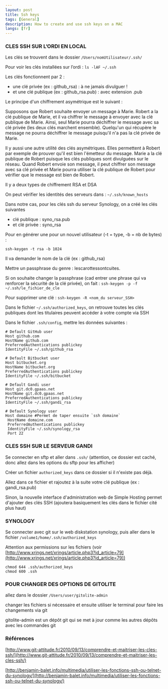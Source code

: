 ```yaml
---
layout: post
title: Ssh keys
tags: [General]
description: How to create and use ssh keys on a MAC
langs: [fr]
---
```


### CLES SSH SUR L’ORDI EN LOCAL

Les clés se trouvent dans le dossier `/Users/nomUtilisateur/.ssh/`

Pour voir les clés installées sur l’ordi : `ls -lAF ~/.ssh`

Les clés fonctionnent par 2 :

* une clé privée (ex : github\_rsa) : à ne jamais divulguer !
* et une clé publique (ex : github\_rsa.pub) : avec extension .pub

Le principe d'un chiffrement asymétrique est le suivant :

Supposons que Robert souhaite envoyer un message à Marie. Robert a la clé publique de Marie, et il va chiffrer le message à envoyer avec la clé publique de Marie. Ainsi, seul Marie pourra déchiffrer le message avec sa clé privée (les deux clés marchent ensemble). Quelqu'un qui récupère le message ne pourra déchiffrer le message puisqu'il n'a pas la clé privée de Marie.

Il y aussi une autre utilité des clés asymétriques. Elles permettent à Robert par exemple de prouver qu'il est bien l'émetteur du message. Marie a la clé publique de Robert puisque les clés publiques sont divulguées sur le réseau. Quand Robert envoie son message, il peut chiffrer son message avec sa clé privée et Marie pourra utiliser la clé publique de Robert pour vérifier que le message est bien de Robert.

Il y a deux types de chiffrement RSA et DSA

On peut vérifier les identités des serveurs dans : `~/.ssh/known_hosts`

Dans notre cas, pour les clés ssh du serveur Synology, on a créé les clés suivantes

* clé publique : syno\_rsa.pub
* et clé privée : syno\_rsa

Pour en générer une pour un nouvel utilisateur (-t = type, -b = nb de bytes) :

    ssh-keygen -t rsa -b 1024

Il va demander le nom de la clé (ex : github_rsa)

Mettre un passphrase du genre : lescarottessontcuites.

Si on souhaite changer la passphrase (cad entrer une phrase qui va renforcer la sécurité de la clé privée), on fait : `ssh-keygen -p -f ~/.ssh/le_fichier_de_cle`

Pour supprimer une clé : `ssh-keygen -R <nom_du serveur_SSH>`

Dans le fichier `~/.ssh/authorized_keys`, on retrouve toutes les clés publiques dont les titulaires peuvent accéder à votre compte via SSH

Dans le fichier `.ssh/config`, mettre les données suivantes :

    # Default GitHub user
    Host github.com
    HostName github.com
    PreferredAuthentications publickey
    IdentityFile ~/.ssh/github_rsa
 
    # Default Bitbucket user
    Host bitbucket.org
    HostName bitbucket.org
    PreferredAuthentications publickey
    IdentityFile ~/.ssh/bitbucket
 
    # Default Gandi user
    Host git.dc0.gpaas.net
    HostName git.dc0.gpaas.net
    PreferredAuthentications publickey
    IdentityFile ~/.ssh/gandi_rsa
 
    # Default Synology user
    Host domaine #Permet de taper ensuite `ssh domaine`
     HostName domaine.com
     PreferredAuthentications publickey
     IdentityFile ~/.ssh/synology_rsa
     Port 22

### CLES SSH SUR LE SERVEUR GANDI

Se connecter en sftp et aller dans `.ssh/` (attention, ce dossier est caché, donc allez dans les options du sftp pour les afficher)

Créer un fichier `authorized_keys` dans ce dossier si il n'existe pas déjà.

Allez dans ce fichier et rajoutez à la suite votre clé publique (ex : gandi_rsa.pub)

Sinon, la nouvelle interface d'administration web de Simple Hosting permet d'ajouter des clés SSH (ajoutera basiquement les clés dans le fichier cité plus haut)

### SYNOLOGY

Se connecter avec git sur le web diskstation synology, puis aller dans le fichier `/volume1/home/.ssh/authorized_keys`

Attention aux permissions sur les fichiers (voir [http://www.xrings.net/xrings/article.php3?id_article=79](http://www.xrings.net/xrings/article.php3?id_article=79))

    chmod 644 .ssh/authorized_keys
    chmod 600 .ssh

### POUR CHANGER DES OPTIONS DE GITOLITE

allez dans le dossier `/Users/user/gitolite-admin`

changer les fichiers si nécessaire et ensuite utiliser le terminal pour faire les changements via git

gitolite-admin est un dépôt git qui se met à jour comme les autres dépôts avec les commandes git

### Références

[http://www.git-attitude.fr/2010/09/13/comprendre-et-maitriser-les-cles-ssh/](http://www.git-attitude.fr/2010/09/13/comprendre-et-maitriser-les-cles-ssh/)

[http://benjamin-balet.info/multimedia/utiliser-les-fonctions-ssh-ou-telnet-du-synology/](http://benjamin-balet.info/multimedia/utiliser-les-fonctions-ssh-ou-telnet-du-synology/)
